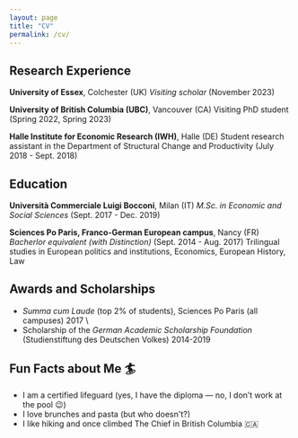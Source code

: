 ```yaml
---
layout: page
title: "CV"
permalink: /cv/
---
```


## Research Experience

**University of Essex**, Colchester (UK)
*Visiting scholar* (November 2023)

**University of British Columbia (UBC)**, Vancouver (CA)
Visiting PhD student (Spring 2022, Spring 2023)

**Halle Institute for Economic Research (IWH)**, Halle (DE)
Student research assistant  in the Department of Structural Change and Productivity (July 2018 - Sept. 2018)


## Education

**Università Commerciale Luigi Bocconi**, Milan (IT)
*M.Sc. in Economic and Social Sciences* (Sept. 2017 - Dec. 2019)

**Sciences Po Paris, Franco-German European campus**, Nancy (FR)
*Bacherlor equivalent (with Distinction)* (Sept. 2014 - Aug. 2017)
Trilingual studies in European politics and institutions, Economics, European History, Law 


## Awards and Scholarships
- *Summa cum Laude* (top 2% of students), Sciences Po Paris (all campuses) 2017 \\
- Scholarship of the *German Academic Scholarship Foundation* (Studienstiftung des Deutschen Volkes) 2014-2019


## Fun Facts about Me 🏄
- I am a certified lifeguard (yes, I have the diploma — no, I don’t work at the pool 😉)
- I love brunches and pasta (but who doesn't?)
- I like hiking and once climbed The Chief in British Columbia 🇨🇦

